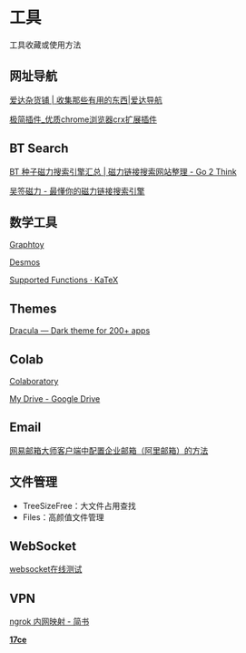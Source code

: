 # 工具

工具收藏或使用方法

## 网址导航

[爱达杂货铺 \| 收集那些有用的东西\|爱达导航](https://adzhp.cn/#term-52)

[极简插件\_优质chrome浏览器crx扩展插件](https://chrome.zzzmh.cn/#index)

## BT Search

[BT 种子磁力搜索引擎汇总 | 磁力链接搜索网站整理 - Go 2 Think](https://go2think.com/bt-magnet-search-engines/)

[吴签磁力 - 最懂你的磁力链接搜索引擎](https://wuqiansa.xyz/)

## 数学工具

[Graphtoy](https://graphtoy.com)

[Desmos](https://www.desmos.com/?lang=zh-CN)

[Supported Functions · KaTeX](https://katex.org/docs/supported.html)

## Themes

[Dracula — Dark theme for 200+ apps](https://draculatheme.com/)

## Colab

[Colaboratory](https://colab.research.google.com/notebooks/intro.ipynb)

[My Drive - Google Drive](https://drive.google.com/drive/u/1/my-drive)

## Email

[网易邮箱大师客户端中配置企业邮箱（阿里邮箱）的方法](https://help.aliyun.com/knowledge_detail/36591.html)

## 文件管理

- TreeSizeFree：大文件占用查找
- Files：高颜值文件管理

## WebSocket

[websocket在线测试](http://www.websocket-test.com/)

## VPN

[ngrok 内网映射 - 简书](https://www.jianshu.com/p/c273d3009ded)

**[17ce](https://www.17ce.com/site)**
